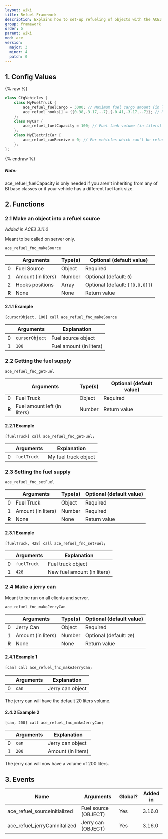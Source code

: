 ```yaml
---
layout: wiki
title: Refuel Framework
description: Explains how to set-up refueling of objects with the ACE3 refuel system.
group: framework
order: 5
parent: wiki
mod: ace
version:
  major: 3
  minor: 4
  patch: 0
---
```


## 1. Config Values

{% raw %}
```cpp
class CfgVehicles {
    class MyFuelTruck {
        ace_refuel_fuelCargo = 3000; // Maximum fuel cargo amount (in liters)
        ace_refuel_hooks[] = {{0.38,-3.17,-.7},{-0.41,-3.17,-.7}}; // Nozzle hooks positions
    };
    class MyCar {
        ace_refuel_fuelCapacity = 100; // Fuel tank volume (in liters)
    };
    class MyElectricCar {
        ace_refuel_canReceive = 0; // For vehicles which can't be refueled
    };
};
```
{% endraw %}

<div class="panel callout">
    <h5>Note:</h5>
    <p>ace_refuel_fuelCapacity is only needed if you aren't inheriting from any of BI base classes or if your vehicle has a different fuel tank size.</p>
</div>

## 2. Functions

### 2.1 Make an object into a refuel source
*Added in ACE3 3.11.0*

Meant to be called on server only.

`ace_refuel_fnc_makeSource`

|    | Arguments | Type(s) | Optional (default value) |
|----| --------- | ------- | ------------------------ |
| 0  | Fuel Source | Object | Required |
| 1  | Amount (in liters) | Number | Optional (default: `0`) |
| 2  | Hooks positions | Array | Optional (default: `[[0,0,0]]`) |
| **R** | None | None | Return value |

#### 2.1.1 Example

`[cursorObject, 100] call ace_refuel_fnc_makeSource`

|    | Arguments | Explanation |
|----| --------- | ----------- |
| 0  | `cursorObject` | Fuel source object |
| 1  | `100` | Fuel amount (in liters) |

### 2.2 Getting the fuel supply

`ace_refuel_fnc_getFuel`

|    | Arguments | Type(s) | Optional (default value) |
|----| --------- | ------- | ------------------------ |
| 0  | Fuel Truck | Object | Required |
| **R** | Fuel amount left (in liters) | Number | Return value |

#### 2.2.1 Example

`[fuelTruck] call ace_refuel_fnc_getFuel;`

|    | Arguments | Explanation |
|----| --------- | ----------- |
| 0  | `fuelTruck` | My fuel truck object |

### 2.3 Setting the fuel supply

`ace_refuel_fnc_setFuel`

|    | Arguments | Type(s) | Optional (default value) |
|----| --------- | ------- | ------------------------ |
| 0  | Fuel Truck | Object | Required |
| 1  | Amount (in liters) | Number | Required |
| **R** | None | None | Return value |

#### 2.3.1 Example

`[fuelTruck, 428] call ace_refuel_fnc_setFuel;`

|    | Arguments | Explanation |
|----| --------- | ----------- |
| 0  | `fuelTruck` | Fuel truck object |
| 1  | `428` | New fuel amount (in liters) |

### 2.4 Make a jerry can

Meant to be run on all clients and server.

`ace_refuel_fnc_makeJerryCan`

|    | Arguments | Type(s) | Optional (default value) |
|----| --------- | ------- | ------------------------ |
| 0  | Jerry Can | Object | Required |
| 1  | Amount (in liters) | Number | Optional (default: `20`) |
| **R** | None | None | Return value |

#### 2.4.1 Example 1

`[can] call ace_refuel_fnc_makeJerryCan;`

|    | Arguments | Explanation |
|----| --------- | ----------- |
| 0  | `can` | Jerry can object |

The jerry can will have the default 20 liters volume.

#### 2.4.2 Example 2

`[can, 200] call ace_refuel_fnc_makeJerryCan;`

|    | Arguments | Explanation |
|----| --------- | ----------- |
| 0  | `can` | Jerry can object |
| 1  | `200` | Amount (in liters) |

The jerry can will now have a volume of 200 liters.

## 3. Events

| Name  | Arguments | Global? | Added in |
| ------------- | ------------- | ----- | ------------- |
| ace_refuel_sourceInitialized | Fuel source (OBJECT) | Yes | 3.16.0 |
| ace_refuel_jerryCanInitalized | Jerry can (OBJECT) | Yes | 3.16.0 |
